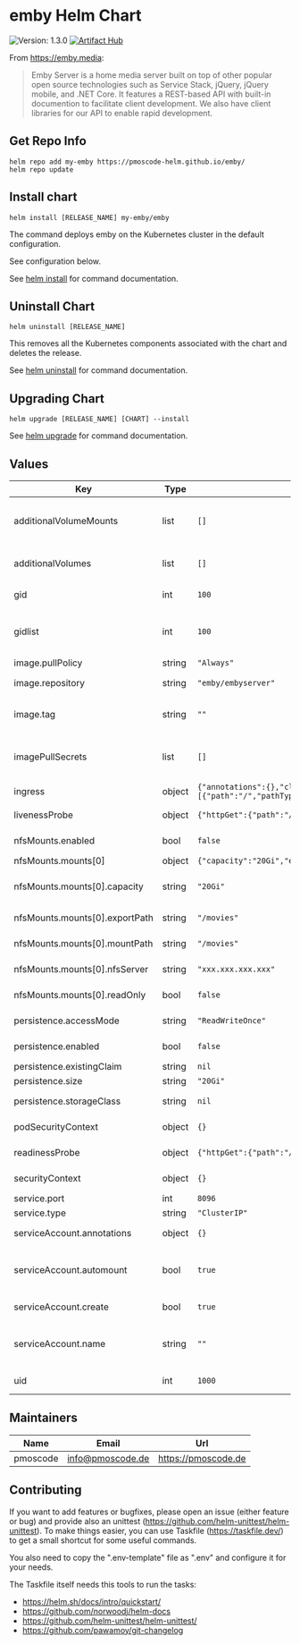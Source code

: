 # emby Helm Chart
![Version: 1.3.0](https://img.shields.io/badge/Version-1.3.0-informational?style=flat-square)
[![Artifact Hub](https://img.shields.io/endpoint?url=https://artifacthub.io/badge/repository/emby)](https://artifacthub.io/packages/search?repo=emby)

From https://emby.media:
> Emby Server is a home media server built on top of other popular open source technologies such as Service Stack, jQuery, jQuery mobile, and .NET Core. It features a REST-based API with built-in documention to facilitate client development. We also have client libraries for our API to enable rapid development.

## Get Repo Info

    helm repo add my-emby https://pmoscode-helm.github.io/emby/
    helm repo update

## Install chart

    helm install [RELEASE_NAME] my-emby/emby

The command deploys emby on the Kubernetes cluster in the default configuration.

See configuration below.

See [helm install](https://helm.sh/docs/helm/helm_install/) for command documentation.

## Uninstall Chart

    helm uninstall [RELEASE_NAME]

This removes all the Kubernetes components associated with the chart and deletes the release.

See [helm uninstall](https://helm.sh/docs/helm/helm_uninstall/) for command documentation.

## Upgrading Chart

    helm upgrade [RELEASE_NAME] [CHART] --install

See [helm upgrade](https://helm.sh/docs/helm/helm_upgrade/) for command documentation.

## Values

| Key | Type | Default | Description |
|-----|------|---------|-------------|
| additionalVolumeMounts | list | `[]` | mountpoint(s) of the additional volumes inside the container |
| additionalVolumes | list | `[]` | additional volume(s) to mount into the container |
| gid | int | `100` | the GID to run emby as |
| gidlist | int | `100` | a comma-separated list of additional GIDs to run emby as |
| image.pullPolicy | string | `"Always"` | pull policy |
| image.repository | string | `"emby/embyserver"` | repository with Emby image |
| image.tag | string | `""` | current version of the image. Default: Charts appVersion. |
| imagePullSecrets | list | `[]` | imagePullSecrets (not needed, if default image is used) |
| ingress | object | `{"annotations":{},"className":"","enabled":false,"hosts":[{"host":"chart-example.local","paths":[{"path":"/","pathType":"ImplementationSpecific"}]}],"tls":[]}` | Configure ingress. |
| livenessProbe | object | `{"httpGet":{"path":"/","port":"http"}}` | liveness probe configuration |
| nfsMounts.enabled | bool | `false` | enable mounting of nfs exports |
| nfsMounts.mounts[0] | object | `{"capacity":"20Gi","exportPath":"/movies","mountPath":"/movies","name":"content","nfsServer":"xxx.xxx.xxx.xxx","readOnly":false}` | name of mount |
| nfsMounts.mounts[0].capacity | string | `"20Gi"` | desired capacity (usually not needed for nfs) |
| nfsMounts.mounts[0].exportPath | string | `"/movies"` | export path on nfs server |
| nfsMounts.mounts[0].mountPath | string | `"/movies"` | mount path on container |
| nfsMounts.mounts[0].nfsServer | string | `"xxx.xxx.xxx.xxx"` | ip or dns of nfs server |
| nfsMounts.mounts[0].readOnly | bool | `false` | mark mount as readonly |
| persistence.accessMode | string | `"ReadWriteOnce"` | storage access mode |
| persistence.enabled | bool | `false` | enable persistence? |
| persistence.existingClaim | string | `nil` | existing claim |
| persistence.size | string | `"20Gi"` | storage size |
| persistence.storageClass | string | `nil` | desired storageClass |
| podSecurityContext | object | `{}` | podSecurityContext configuration |
| readinessProbe | object | `{"httpGet":{"path":"/","port":"http"}}` | readiness probe configuration |
| securityContext | object | `{}` | securityContext configuration |
| service.port | int | `8096` | service port |
| service.type | string | `"ClusterIP"` | service type |
| serviceAccount.annotations | object | `{}` | add annotations to serviceAccount |
| serviceAccount.automount | bool | `true` | automatically mount a ServiceAccount's API credentials? |
| serviceAccount.create | bool | `true` | enable serviceAccount |
| serviceAccount.name | string | `""` | name of the serviceAccount (will be generated if empty) |
| uid | int | `1000` | the UID to run emby as |

## Maintainers

| Name | Email | Url |
| ---- | ------ | --- |
| pmoscode | <info@pmoscode.de> | <https://pmoscode.de> |

## Contributing

If you want to add features or bugfixes, please open an issue (either feature or bug) and provide also an unittest (https://github.com/helm-unittest/helm-unittest).
To make things easier, you can use Taskfile (https://taskfile.dev/) to get a small shortcut for some useful commands.

You also need to copy the ".env-template" file as ".env" and configure it for your needs.

The Taskfile itself needs this tools to run the tasks:
- https://helm.sh/docs/intro/quickstart/
- https://github.com/norwoodj/helm-docs
- https://github.com/helm-unittest/helm-unittest/
- https://github.com/pawamoy/git-changelog

